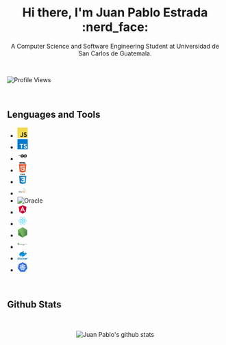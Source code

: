 <h1 align='center'>Hi there, I'm Juan Pablo Estrada :nerd_face:</h1>

<p align='center'>A Computer Science and Software Engineering Student at Universidad de San Carlos de Guatemala.</p>

<br />

![Profile Views](https://komarev.com/ghpvc/?username=juanpaestrada20&color=blue)

<br />

<h2>
    Lenguages and Tools
</h2>

<ul style='margin-top: 10px'>
    <li>
        <img
            src="https://raw.githubusercontent.com/github/explore/80688e429a7d4ef2fca1e82350fe8e3517d3494d/topics/javascript/javascript.png"
            alt="Javascript"
            width="24" />
    </li>
    <li>
        <img
            src="https://raw.githubusercontent.com/github/explore/80688e429a7d4ef2fca1e82350fe8e3517d3494d/topics/typescript/typescript.png"
            alt="Typescript"
            width="24" />
    </li>
    <li>
        <img
            src="https://raw.githubusercontent.com/github/explore/80688e429a7d4ef2fca1e82350fe8e3517d3494d/topics/go/go.png"
            alt="Go"
            width="24" />
    </li>
    <li>
        <img
            src="https://raw.githubusercontent.com/github/explore/80688e429a7d4ef2fca1e82350fe8e3517d3494d/topics/html/html.png"
            alt="Html"
            width="24" />
    </li>
    <li>
        <img
            src="https://raw.githubusercontent.com/github/explore/80688e429a7d4ef2fca1e82350fe8e3517d3494d/topics/css/css.png"
            alt="CSS"
            width="24" />
    </li>
    <li>
        <img
            src="https://raw.githubusercontent.com/github/explore/80688e429a7d4ef2fca1e82350fe8e3517d3494d/topics/mysql/mysql.png"
            alt="MySQL"
            width="24" />
    </li>
    <li>
        <img
            src="https://encrypted-tbn0.gstatic.com/images?q=tbn:ANd9GcSS6zwJu0c-2PUCJL_xRaQ8g5MR3g1enehQvg&usqp=CAU"
            alt="Oracle"
            width="24" />
    </li>
    <li>
        <img
            src="https://raw.githubusercontent.com/github/explore/80688e429a7d4ef2fca1e82350fe8e3517d3494d/topics/angular/angular.png"
            alt="Angular"
            width="24" />
    </li>
    <li>
        <img
            src="https://raw.githubusercontent.com/github/explore/80688e429a7d4ef2fca1e82350fe8e3517d3494d/topics/react/react.png"
            alt="React"
            width="24" />
    </li>
    <li>
        <img
            src="https://raw.githubusercontent.com/github/explore/80688e429a7d4ef2fca1e82350fe8e3517d3494d/topics/nodejs/nodejs.png"
            alt="NodeJS"
            width="24" />
    </li>
    <li>
        <img
            src="https://raw.githubusercontent.com/github/explore/80688e429a7d4ef2fca1e82350fe8e3517d3494d/topics/mongodb/mongodb.png"
            alt="MongoDB"
            width="24" />
    </li>
    <li>
        <img
            src="https://raw.githubusercontent.com/github/explore/80688e429a7d4ef2fca1e82350fe8e3517d3494d/topics/docker/docker.png"
            alt="Docker"
            width="24" />
    </li>
    <li>
        <img
            src="https://raw.githubusercontent.com/github/explore/80688e429a7d4ef2fca1e82350fe8e3517d3494d/topics/kubernetes/kubernetes.png"
            alt="Kubernetes"
            width="24" />
    </li>
</ul>

<br />

<h2>
    Github Stats
</h2>
<br />
<span align='center'>

![Juan Pablo's github stats](https://github-readme-stats.vercel.app/api?username=juanpaestrada20&show_icons=true&theme=radical)

</span>
<!--
<span align='center'>

![Top Langs](https://github-readme-stats.vercel.app/api/top-langs/?username=juanpaestrada20&layout=compact&langs_count=10&hide=Java,c%23,c%2B%2B,visual+basic+.net,assembly&theme=radical)

</span>
 -->
